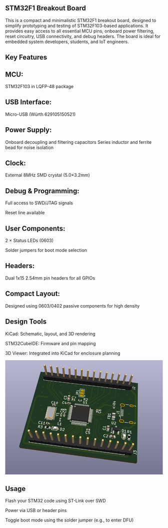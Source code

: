 ## STM32F1 Breakout Board

This is a compact and minimalistic STM32F1 breakout board, designed to simplify prototyping and testing of STM32F103-based 
applications. It provides easy access to all essential MCU pins, onboard power filtering, reset circuitry, USB connectivity, 
and debug headers. The board is ideal for embedded system developers, students, and IoT engineers.

## Key Features

## MCU: 
STM32F103 in LQFP-48 package

## USB Interface:
Micro-USB (Würth 629105150521)

## Power Supply:
Onboard decoupling and filtering capacitors
Series inductor and ferrite bead for noise isolation

## Clock:

External 8MHz SMD crystal (5.0×3.2mm)

## Debug & Programming:

Full access to SWD/JTAG signals

Reset line available

## User Components:

2 × Status LEDs (0603)

Solder jumpers for boot mode selection

## Headers:

Dual 1x15 2.54mm pin headers for all GPIOs

## Compact Layout:

Designed using 0603/0402 passive components for high density

## Design Tools
KiCad: Schematic, layout, and 3D rendering

STM32CubeIDE: Firmware and pin mapping

3D Viewer: Integrated into KiCad for enclosure planning

![image.alt](https://github.com/mypin99/STM32_Basic-Embedded-Hardware-Projects/blob/main/STM32F1%20Breakout%20Board/STM32F1%20Breakout%20board%203D%20View.png?raw=true)

## Usage
Flash your STM32 code using ST-Link over SWD

Power via USB or header pins

Toggle boot mode using the solder jumper (e.g., to enter DFU)
